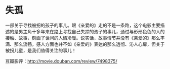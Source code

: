 # 失孤

一部关于寻找被拐的孩子的事儿。跟《亲爱的》走的不是一条路，这个电影主要描述的是男主角十多年来在路上寻找自己失踪的孩子的事儿，通过与形形色色的人的接触、故事，刻画了世间的人情冷暖。说实话，故事情节并没有《亲爱的》那么丰满、那么流畅，感人方面也并不如《亲爱的》表达的那么透彻、沁人心扉，但关于被拐儿童，是我们值得关注的事儿！

豆瓣影评：<http://movie.douban.com/review/7498375/>
